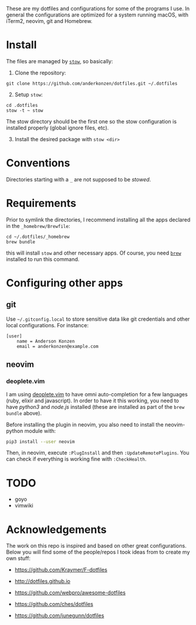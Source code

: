 These are my dotfiles and configurations for some of the programs I use.
In general the configurations are optimized for a system running macOS, with iTerm2, neovim, git and Homebrew.

# Install

The files are managed by [`stow`](https://www.gnu.org/software/stow/), so basically:

1. Clone the repository:

```shell
git clone https://github.com/anderkonzen/dotfiles.git ~/.dotfiles
```

2. Setup `stow`: 

```shell
cd .dotfiles
stow -t ~ stow
```

The stow directory should be the first one so the stow configuration is installed properly (global ignore files, etc).

3. Install the desired package with `stow <dir>`

# Conventions

Directories starting with a `_` are not supposed to be *stowed*.

# Requirements

Prior to symlink the directories, I recommend installing all the apps declared in the `_homebrew/Brewfile`:

```shell
cd ~/.dotfiles/_homebrew
brew bundle
```

this will install `stow` and other necessary apps. Of course, you need [`brew`](https://brew.sh) installed to run this command.

# Configuring other apps

## git

Use `~/.gitconfig.local` to store sensitive data like git credentials and other local configurations. For instance:

```shell
[user]
    name = Anderson Konzen
    email = anderkonzen@example.com
```

## neovim

### deoplete.vim

I am using [deoplete.vim](https://github.com/Shougo/deoplete.nvim) to have omni auto-completion for a few languages (ruby, elixir and javascript).
In order to have it this working, you need to have *python3* and *node.js* installed (these are installed as part of the `brew bundle` above).

Before installing the plugin in neovim, you also need to install the neovim-python module with:

```sh
pip3 install --user neovim
```

Then, in neovim, execute `:PlugInstall` and then `:UpdateRemotePlugins`.
You can check if everything is working fine with `:CheckHealth`.

# TODO

* goyo
* vimwiki

# Acknowledgements

The work on this repo is inspired and based on other great configurations.
Below you will find some of the people/repos I took ideas from to create my own stuff:

* https://github.com/Kraymer/F-dotfiles
* http://dotfiles.github.io
* https://github.com/webpro/awesome-dotfiles

* https://github.com/ches/dotfiles
* https://github.com/junegunn/dotfiles
